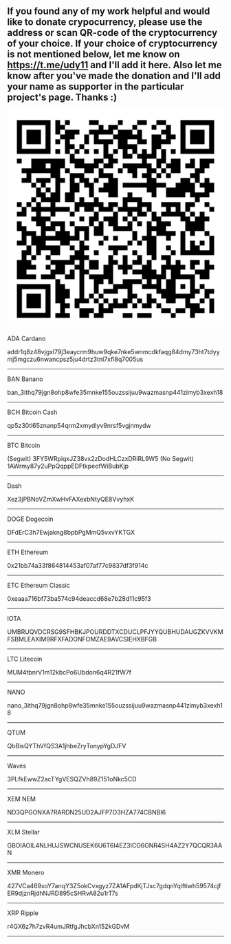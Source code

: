 ## If you found any of my work helpful and would like to donate crypocurrency, please use the address or scan QR-code of the cryptocurrency of your choice. If your choice of cryptocurrency is not mentioned below, let me know on https://t.me/udy11 and I'll add it here. Also let me know after you've made the donation and I'll add your name as supporter in the particular project's page. Thanks :)

![ADA Cardano](crypto_qr/ada_cardano.png?raw=true)

ADA Cardano

addr1q8z48vjgxl79j3eaycrm9huw9qke7nke5wnmcdkfaqg84dmy73ht7tdyymj5mgczu6nwancpsz5ju4drtz3tnl7xfl8q7005us

-------------------------------

BAN Banano

ban_3ithq79jgn8ohp8wfe35mnke155ouzssijuu9wazmasnp441zimyb3xexh18

-------------------------------

BCH Bitcoin Cash

qp5z30tl65znanp54qrm2xmydlyv9nrsf5vgjnmydw

-------------------------------

BTC Bitcoin

(Segwit)
3FY5WRpiqxJZ38vx2zDodHLCzxDRiRL9W5
(No Segwit)
1AWrmy87y2uPpQqppEDFtkpeofWiBubKjp

-------------------------------

Dash

Xez3jPBNoVZmXwHvFAXexbNtyQE8VvyhxK

-------------------------------

DOGE Dogecoin

DFdErC3h7Ewjakng8bpbPgMmQ5vxvYKTGX

-------------------------------

ETH Ethereum

0x21bb74a33f864814453af07af77c9837df3f914c

-------------------------------

ETC Ethereum Classic

0xeaaa716bf73ba574c94deaccd68e7b28d11c95f3

-------------------------------

IOTA

UMBRUQVDCRSG9SFHBKJPOURDDTXCDUCLPFJYYQUBHUDAUGZKVVKMFSBMLEAXIM9RFXFADONFOMZAE9AVCSIEHXBFGB

-------------------------------

LTC Litecoin

MUM4tbnrV1m12kbcPo6Ubdon6q4R21fW7f

-------------------------------

NANO

nano_3ithq79jgn8ohp8wfe35mnke155ouzssijuu9wazmasnp441zimyb3xexh18

-------------------------------

QTUM

QbBisQYThVfQS3A1jhbeZryTonypYgDJFV

-------------------------------

Waves

3PLfkEwwZ2acTYgVESQZVh89Z151oNkc5CD

-------------------------------

XEM NEM

ND3QPGONXA7RARDN25UD2AJFP7O3HZA774CBNBI6

-------------------------------

XLM Stellar

GBOIAOIL4NLHUJSWCNUSEK6U6T6I4EZ3ICG6GNR4SH4AZ2Y7QCQR3AAN

-------------------------------

XMR Monero

427VCa469xoY7anqY3Z5okCvxgyz7ZA1AFpdKjTJsc7gdqnYqiftiwh59574cjfER9djznRjdhNJRD895cSHRvA82u1rT7s

-------------------------------

XRP Ripple

r4GX6z7h7zvR4umJRtfgJhcbXn152kGDvM

-------------------------------
